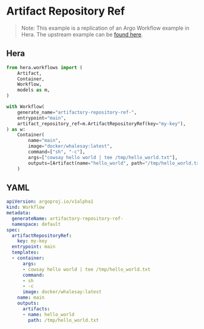 # Artifact Repository Ref

> Note: This example is a replication of an Argo Workflow example in Hera. The upstream example can be [found here](https://github.com/argoproj/argo-workflows/blob/master/examples/artifact-repository-ref.yaml).



## Hera

```python
from hera.workflows import (
    Artifact,
    Container,
    Workflow,
    models as m,
)

with Workflow(
    generate_name="artifactory-repository-ref-",
    entrypoint="main",
    artifact_repository_ref=m.ArtifactRepositoryRef(key="my-key"),
) as w:
    Container(
        name="main",
        image="docker/whalesay:latest",
        command=["sh", "-c"],
        args=["cowsay hello world | tee /tmp/hello_world.txt"],
        outputs=[Artifact(name="hello_world", path="/tmp/hello_world.txt")],
    )
```

## YAML

```yaml
apiVersion: argoproj.io/v1alpha1
kind: Workflow
metadata:
  generateName: artifactory-repository-ref-
  namespace: default
spec:
  artifactRepositoryRef:
    key: my-key
  entrypoint: main
  templates:
  - container:
      args:
      - cowsay hello world | tee /tmp/hello_world.txt
      command:
      - sh
      - -c
      image: docker/whalesay:latest
    name: main
    outputs:
      artifacts:
      - name: hello_world
        path: /tmp/hello_world.txt
```
